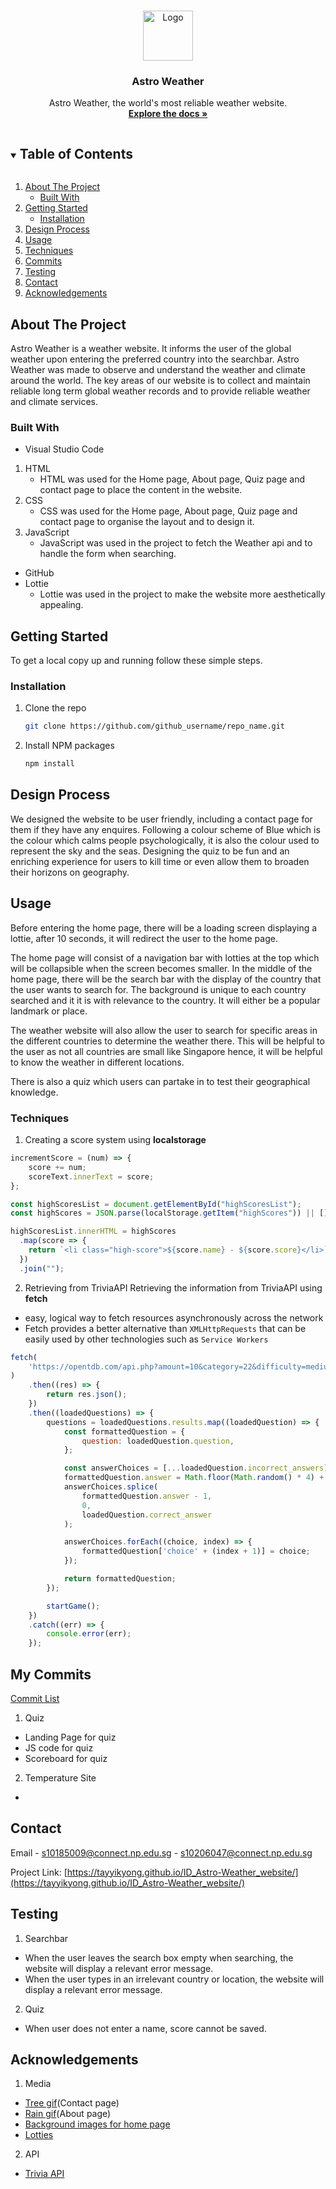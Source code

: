 <!--
*** Thanks for checking out the Best-README-Template. If you have a suggestion
*** that would make this better, please fork the repo and create a pull request
*** or simply open an issue with the tag "enhancement".
*** Thanks again! Now go create something AMAZING! :D
***
***
***
*** To avoid retyping too much info. Do a search and replace for the following:
*** github_username, repo_name, twitter_handle, email, project_title, project_description
-->



<!-- PROJECT SHIELDS -->
<!--
*** I'm using markdown "reference style" links for readability.
*** Reference links are enclosed in brackets [ ] instead of parentheses ( ).
*** See the bottom of this document for the declaration of the reference variables
*** for contributors-url, forks-url, etc. This is an optional, concise syntax you may use.
*** https://www.markdownguide.org/basic-syntax/#reference-style-links
-->

<!-- PROJECT LOGO -->
<br/>
<p align="center">
  <a href="https://github.com/tayyikyong/ID-Assignment-3-final-">
    <img src="images/logo.png" alt="Logo" width="80" height="80">
  </a>

  <h3 align="center">Astro Weather</h3>

  <p align="center">
    Astro Weather, the world's most reliable weather website.
    <br />
    <a href="https://github.com/tayyikyong/ID-Assignment-3-final-"><strong>Explore the docs »</strong></a>
  </p>
</p>



<!-- TABLE OF CONTENTS -->
<details open="open">
  <summary><h2 style="display: inline-block">Table of Contents</h2></summary>
  <ol>
    <li>
      <a href="#about-the-project">About The Project</a>
      <ul>
        <li><a href="#built-with">Built With</a></li>
      </ul>
    </li>
    <li>
      <a href="#getting-started">Getting Started</a>
      <ul>
        <li><a href="#installation">Installation</a></li>
      </ul>
    </li>
    <li><a href="#design process">Design Process</a></li>
    <li><a href="#usage">Usage</a></li>
    <li><a href="#techniques">Techniques</a></li>
    <li><a href="#My Commits">Commits</a></li>
    <li><a href="#Testing">Testing</a></li>
    <li><a href="#contact">Contact</a></li>
    <li><a href="#acknowledgements">Acknowledgements</a></li>
  </ol>
</details>



<!-- ABOUT THE PROJECT -->
## About The Project

Astro Weather is a weather website. It informs the user of the global weather upon entering the preferred country into the searchbar. 
Astro Weather was made to observe and understand the weather and climate around the world. 
The key areas of our website is to collect and maintain reliable long term global weather records and to provide reliable weather and climate services.


### Built With

* Visual Studio Code
1. HTML
   - HTML was used for the Home page, About page, Quiz page and contact page to place the content in the website.
1. CSS 
   - CSS was used for the Home page, About page, Quiz page and contact page to organise the layout and to design it.
2. JavaScript
   - JavaScript was used in the project to fetch the Weather api and to handle the form when searching.
* GitHub
* Lottie
  - Lottie was used in the project to make the website more aesthetically appealing.



<!-- GETTING STARTED -->
## Getting Started

To get a local copy up and running follow these simple steps.

### Installation

1. Clone the repo
   ```sh
   git clone https://github.com/github_username/repo_name.git
   ```
2. Install NPM packages
   ```sh
   npm install
   ```

## Design Process
We designed the website to be user friendly, including a contact page for them if they have any enquires. Following a colour scheme of Blue which is the colour which calms people psychologically, it is also the colour used to represent the sky and the seas. Designing the quiz to be fun and an enriching experience for users to kill time or even allow them to broaden their horizons on geography.

<!-- USAGE EXAMPLES -->
## Usage

Before entering the home page, there will be a loading screen displaying a lottie, after 10 seconds, it will redirect the user to the home page.

The home page will consist of a navigation bar with lotties at the top which will be collapsible when the screen becomes smaller. In the middle of the home page, there will be the search bar 
with the display of the country that the user wants to search for. The background is unique to each country searched and it it is with relevance to the country. It will either be a popular landmark or place.

The weather website will also allow the user to search for specific areas in the different countries to determine the weather there. This will be helpful to the user as not all countries are small like Singapore hence, it will be helpful to know the weather in different locations.

There is also a quiz which users can partake in to test their geographical knowledge.


### Techniques
1. Creating a score system using __localstorage__
```javascript
incrementScore = (num) => {
    score += num;
    scoreText.innerText = score;
};
```
```javascript
const highScoresList = document.getElementById("highScoresList");
const highScores = JSON.parse(localStorage.getItem("highScores")) || [];

highScoresList.innerHTML = highScores
  .map(score => {
    return `<li class="high-score">${score.name} - ${score.score}</li>`;
  })
  .join("");
```

2. Retrieving from TriviaAPI
Retrieving the information from TriviaAPI using __fetch__
  * easy, logical way to fetch resources asynchronously across the network
  * Fetch provides a better alternative than `XMLHttpRequests` that can be easily used by other technologies such as `Service Workers`
  

```javascript
fetch(
    'https://opentdb.com/api.php?amount=10&category=22&difficulty=medium&type=multiple'
)
    .then((res) => {
        return res.json();
    })
    .then((loadedQuestions) => {
        questions = loadedQuestions.results.map((loadedQuestion) => {
            const formattedQuestion = {
                question: loadedQuestion.question,
            };

            const answerChoices = [...loadedQuestion.incorrect_answers];
            formattedQuestion.answer = Math.floor(Math.random() * 4) + 1;
            answerChoices.splice(
                formattedQuestion.answer - 1,
                0,
                loadedQuestion.correct_answer
            );

            answerChoices.forEach((choice, index) => {
                formattedQuestion['choice' + (index + 1)] = choice;
            });

            return formattedQuestion;
        });

        startGame();
    })
    .catch((err) => {
        console.error(err);
    });
```
## My Commits
[Commit List](https://github.com/tayyikyong/ID_Astro-Weather_website/commits/main)
1. Quiz
* Landing Page for quiz
* JS code for quiz
* Scoreboard for quiz
2. Temperature Site
* 

## Contact

Email - s10185009@connect.np.edu.sg
      - s10206047@connect.np.edu.sg

Project Link: [https://tayyikyong.github.io/ID_Astro-Weather_website/](https://tayyikyong.github.io/ID_Astro-Weather_website/)

## Testing
1. Searchbar
* When the user leaves the search box empty when searching, the website will display a relevant error message.
* When the user types in an irrelevant country or location, the website will display a relevant error message.
2. Quiz
* When user does not enter a name, score cannot be saved.

<!-- ACKNOWLEDGEMENTS -->
## Acknowledgements

1. Media
* [Tree gif](https://www.google.com/url?sa=i&url=https%3A%2F%2Fdribbble.com%2Fshots%2F1232960-Tree-Of-Seasons-GIF&psig=AOvVaw0fZnMqYmBdpU61Y6aZpm4u&ust=1613730142881000&source=images&cd=vfe&ved=0CAIQjRxqFwoTCNCdlbGb8-4CFQAAAAAdAAAAABAD)(Contact page)
* [Rain gif](https://giphy.com/gifs/rainy-raindrops-rainfall-vLi3T5m3RH45y)(About page)
* [Background images for home page](https://source.unsplash.com/1600x900/?landscape)
* [Lotties](https://lottiefiles.com/)

2. API
* [Trivia API](https://opentdb.com/api_config.php)

